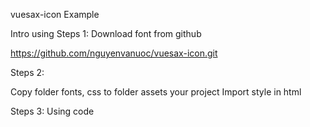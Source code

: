 vuesax-icon
Example
<i class="isax-printer1"></i>

Intro using
Steps 1: Download font from github

https://github.com/nguyenvanuoc/vuesax-icon.git

Steps 2:

Copy folder fonts, css to folder assets your project
Import style in html
<link rel="stylesheet" type="text/css" href="../assets/isax/css/style.css"/>

Steps 3: Using code

<i class="isax-printer1"></i>
